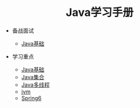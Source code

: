 <h1 align="center">Java学习手册</h1>

- 备战面试

  - [Java基础](./docs/面试题总结-Java基础.md)
  
- 学习重点

  - [Java基础](./docs/学习重点-Java基础.md)
  - [Java集合](./docs/b-2Java集合.md)
  - [Java多线程](./docs/b-3Java多线程.md)
  - [jvm](./docs/b-4jvm.md)
  - [Spring6](./docs/spring6.md)
